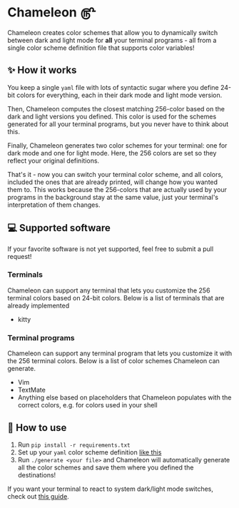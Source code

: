 # Chameleon ௹

Chameleon creates color schemes that allow you to dynamically switch between
dark and light mode for **all** your terminal programs - all from a single
color scheme definition file that supports color variables!

## ✨ How it works

You keep a single `yaml` file with lots of syntactic sugar where you define
24-bit colors for everything, each in their dark mode and light mode version.

Then, Chameleon computes the closest matching 256-color based on the dark and
light versions you defined. This color is used for the schemes generated for all
your terminal programs, but you never have to think about this.

Finally, Chameleon generates two color schemes for your terminal: one for dark
mode and one for light mode. Here, the 256 colors are set so they reflect your
original definitions.

That's it - now you can switch your terminal color scheme, and all colors,
included the ones that are already printed, will change how you wanted them to.
This works because the 256-colors that are actually used by your programs in the
background stay at the same value, just your terminal's interpretation of them
changes.

## 💻 Supported software

If your favorite software is not yet supported, feel free to submit a pull
request!

### Terminals

Chameleon can support any terminal that lets you customize the 256 terminal
colors based on 24-bit colors. Below is a list of terminals that are already
implemented

- kitty

### Terminal programs

Chameleon can support any terminal program that lets you customize it with the
256 terminal colors. Below is a list of color schemes Chameleon can generate.

- Vim
- TextMate
- Anything else based on placeholders that Chameleon populates with the correct
  colors, e.g. for colors used in your shell

## 🔧 How to use

1. Run `pip install -r requirements.txt`
2. Set up your `yaml` color scheme definition [like this](./docs/schemes.md)
3. Run `./generate <your file>` and Chameleon will automatically generate all
   the color schemes and save them where you defined the destinations!

If you want your terminal to react to system dark/light mode switches, check out
[this guide](./docs/theme-change.md).

